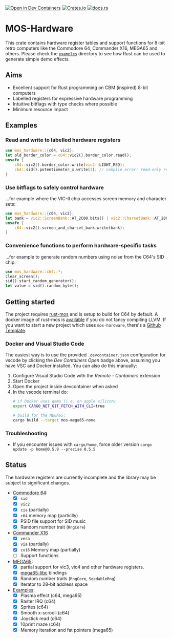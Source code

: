 [![Open in Dev Containers](https://img.shields.io/static/v1?label=Dev%20Containers&message=Open&color=blue&logo=visualstudiocode)](https://vscode.dev/redirect?url=vscode://ms-vscode-remote.remote-containers/cloneInVolume?url=https://github.com/mlund/mos-hardware)
[![Crates.io](https://img.shields.io/crates/v/mos-hardware)](https://crates.io/crates/mos-hardware)
[![docs.rs](https://img.shields.io/docsrs/mos-hardware)](https://docs.rs/mos-hardware/latest/mos_hardware)

# MOS-Hardware

This crate contains hardware register tables and support functions for
8-bit retro computers like the Commodore 64, Commander X16, MEGA65 and others.
Please check the [`examples`](https://github.com/mlund/mos-hardware/tree/main/examples)
directory to see how Rust can be used to generate simple demo effects.

## Aims

- Excellent support for Rust programming on CBM (inspired) 8-bit computers
- Labelled registers for expressive hardware programming
- Intuitive bitflags with type checks where possible
- Minimum resource impact

## Examples

### Read and write to labelled hardware registers

~~~ rust
use mos_hardware::{c64, vic2};
let old_border_color = c64::vic2().border_color.read();
unsafe {
    c64::vic2().border_color.write(vic2::LIGHT_RED);
    c64::sid().potentiometer_x.write(3); // compile error: read-only register
}
~~~

### Use bitflags to safely control hardware

...for example where the VIC-II chip accesses screen memory and character sets:

~~~ rust
use mos_hardware::{c64, vic2};
let bank = vic2::ScreenBank::AT_2C00.bits() | vic2::CharsetBank::AT_2000.bits();
unsafe {
    c64::vic2().screen_and_charset_bank.write(bank);
}
~~~

### Convenience functions to perform hardware-specific tasks

...for example to generate random numbers using noise from the C64's SID chip:

~~~ rust
use mos_hardware::c64::*;
clear_screen();
sid().start_random_generator();
let value = sid().random_byte();
~~~

## Getting started

The project requires [rust-mos](https://github.com/mrk-its/rust-mos) and
is setup to build for C64 by default.
A docker image of rust-mos is [available](https://hub.docker.com/r/mrkits/rust-mos) if you
do not fancy compiling LLVM.
If you want to start a new project which uses `mos-hardware`, there's a
[Github Template](https://github.com/mlund/mos-hardware-template).

### Docker and Visual Studio Code

The easiest way is to use the provided `.devcontainer.json` configuration for vscode
by clicking the _Dev Containers Open_ badge above, assuming you have VSC and Docker installed.
You can also do this manually:

1. Configure Visual Studio Code with the _Remote - Containers_ extension
2. Start Docker
3. Open the project inside devcontainer when asked
4. In the vscode terminal do:
   ~~~ bash
   # if Docker uses qemu (i.e. on apple silicon)
   export CARGO_NET_GIT_FETCH_WITH_CLI=true
   
   # build for the MEGA65:
   cargo build --target mos-mega65-none
   ~~~

### Troubleshooting

- If you encounter issues with `cargo/home`, force older version `cargo update -p home@0.5.9 --precise 0.5.5`

## Status

The hardware registers are currently incomplete and the library may
be subject to significant changes.

- [Commodore 64](https://www.c64-wiki.com/wiki/C64):
  - [x] `sid`
  - [x] `vic2`
  - [x] `cia` (partially)
  - [x] `c64` memory map (particlly)
  - [x] PSID file support for SID music
  - [x] Random number trait (`RngCore`)
- [Commander X16](https://www.commanderx16.com)
  - [x] `vera`
  - [x] `via` (partially)
  - [x] `cx16` Memory map (partially)
  - [ ] Support functions
- [MEGA65](https://mega65.org):
  - [x] partial support for vic3, vic4 and other hardware registers.
  - [x] [mega65-libc](https://github.com/MEGA65/mega65-libc) bindings
  - [x] Random number traits (`RngCore`, `SeedableRng`)
  - [x] Iterator to 28-bit address space
- [Examples](https://github.com/mlund/mos-hardware/tree/main/examples):
  - [x] Plasma effect (c64, mega65)
  - [x] Raster IRQ (c64)
  - [x] Sprites (c64)
  - [x] Smooth x-scrooll (c64)
  - [x] Joystick read (c64)
  - [x] 10print maze (c64)
  - [x] Memory iteration and fat pointers (mega65)
